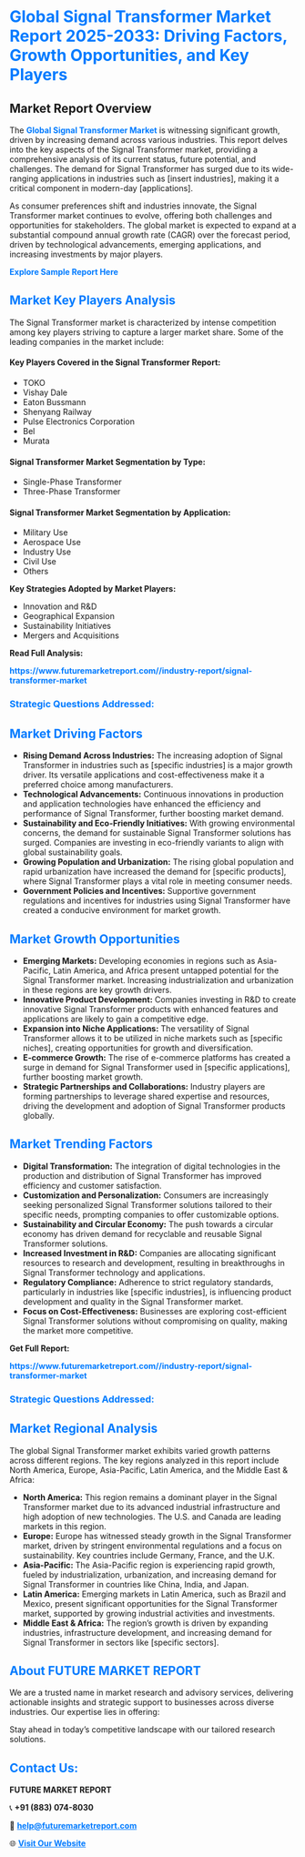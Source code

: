 <h1 style="color: #007BFF;">Global Signal Transformer Market Report 2025-2033: Driving Factors, Growth Opportunities, and Key Players</h1>

<section id="overview">
<h2>Market Report Overview</h2>
<p>The <a href="https://www.futuremarketreport.com//industry-report/signal-transformer-market" style="color: #007BFF; text-decoration: none;"><strong>Global Signal Transformer Market</strong></a> is witnessing significant growth, driven by increasing demand across various industries. This report delves into the key aspects of the Signal Transformer market, providing a comprehensive analysis of its current status, future potential, and challenges. The demand for Signal Transformer has surged due to its wide-ranging applications in industries such as [insert industries], making it a critical component in modern-day [applications].</p>
<p>As consumer preferences shift and industries innovate, the Signal Transformer market continues to evolve, offering both challenges and opportunities for stakeholders. The global market is expected to expand at a substantial compound annual growth rate (CAGR) over the forecast period, driven by technological advancements, emerging applications, and increasing investments by major players.</p>
</section>

<section id="overview">
<p><a href="https://www.futuremarketreport.com//request-sample/reportId=81528" style="color: #007BFF; text-decoration: none;"><strong>Explore Sample Report Here</strong></a></p>
</section>

<section id="key-players">
<h2 style="color: #007BFF;">Market Key Players Analysis</h2>
<p>The Signal Transformer market is characterized by intense competition among key players striving to capture a larger market share. Some of the leading companies in the market include:</p>
<h4>Key Players Covered in the Signal Transformer Report:</h4>
<ul><li>TOKO</li><li>Vishay Dale</li><li>Eaton Bussmann</li><li>Shenyang Railway</li><li>Pulse Electronics Corporation</li><li>Bel</li><li>Murata</li></ul>
<h4>Signal Transformer Market Segmentation by Type:</h4>
<ul><li>Single-Phase Transformer</li><li>Three-Phase Transformer</li></ul>

<h4>Signal Transformer Market Segmentation by Application:</h4>
<ul><li>Military Use</li><li>Aerospace Use</li><li>Industry Use</li><li>Civil Use</li><li>Others</li></ul>
<p><strong>Key Strategies Adopted by Market Players:</strong></p>
<ul>
<li>Innovation and R&D</li>
<li>Geographical Expansion</li>
<li>Sustainability Initiatives</li>
<li>Mergers and Acquisitions</li>
</ul>
</section>

<section>
<p><strong>Read Full Analysis: </strong></p><a href="https://www.futuremarketreport.com//industry-report/signal-transformer-market" style="color: #007BFF; text-decoration: none;"><strong>https://www.futuremarketreport.com//industry-report/signal-transformer-market</strong></a>
<h3 style="color: #007BFF;">Strategic Questions Addressed:</h3>
</section>

<section id="driving-factors">
<h2 style="color: #007BFF;">Market Driving Factors</h2>
<ul>
<li><strong>Rising Demand Across Industries:</strong> The increasing adoption of Signal Transformer in industries such as [specific industries] is a major growth driver. Its versatile applications and cost-effectiveness make it a preferred choice among manufacturers.</li>
<li><strong>Technological Advancements:</strong> Continuous innovations in production and application technologies have enhanced the efficiency and performance of Signal Transformer, further boosting market demand.</li>
<li><strong>Sustainability and Eco-Friendly Initiatives:</strong> With growing environmental concerns, the demand for sustainable Signal Transformer solutions has surged. Companies are investing in eco-friendly variants to align with global sustainability goals.</li>
<li><strong>Growing Population and Urbanization:</strong> The rising global population and rapid urbanization have increased the demand for [specific products], where Signal Transformer plays a vital role in meeting consumer needs.</li>
<li><strong>Government Policies and Incentives:</strong> Supportive government regulations and incentives for industries using Signal Transformer have created a conducive environment for market growth.</li>
</ul>
</section>

<section id="growth-opportunities">
<h2 style="color: #007BFF;">Market Growth Opportunities</h2>
<ul>
<li><strong>Emerging Markets:</strong> Developing economies in regions such as Asia-Pacific, Latin America, and Africa present untapped potential for the Signal Transformer market. Increasing industrialization and urbanization in these regions are key growth drivers.</li>
<li><strong>Innovative Product Development:</strong> Companies investing in R&D to create innovative Signal Transformer products with enhanced features and applications are likely to gain a competitive edge.</li>
<li><strong>Expansion into Niche Applications:</strong> The versatility of Signal Transformer allows it to be utilized in niche markets such as [specific niches], creating opportunities for growth and diversification.</li>
<li><strong>E-commerce Growth:</strong> The rise of e-commerce platforms has created a surge in demand for Signal Transformer used in [specific applications], further boosting market growth.</li>
<li><strong>Strategic Partnerships and Collaborations:</strong> Industry players are forming partnerships to leverage shared expertise and resources, driving the development and adoption of Signal Transformer products globally.</li>
</ul>
</section>

<section id="trending-factors">
<h2 style="color: #007BFF;">Market Trending Factors</h2>
<ul>
<li><strong>Digital Transformation:</strong> The integration of digital technologies in the production and distribution of Signal Transformer has improved efficiency and customer satisfaction.</li>
<li><strong>Customization and Personalization:</strong> Consumers are increasingly seeking personalized Signal Transformer solutions tailored to their specific needs, prompting companies to offer customizable options.</li>
<li><strong>Sustainability and Circular Economy:</strong> The push towards a circular economy has driven demand for recyclable and reusable Signal Transformer solutions.</li>
<li><strong>Increased Investment in R&D:</strong> Companies are allocating significant resources to research and development, resulting in breakthroughs in Signal Transformer technology and applications.</li>
<li><strong>Regulatory Compliance:</strong> Adherence to strict regulatory standards, particularly in industries like [specific industries], is influencing product development and quality in the Signal Transformer market.</li>
<li><strong>Focus on Cost-Effectiveness:</strong> Businesses are exploring cost-efficient Signal Transformer solutions without compromising on quality, making the market more competitive.</li>
</ul>
</section>

<section>
<p><strong>Get Full Report: </strong></p><a href="https://www.futuremarketreport.com//industry-report/signal-transformer-market" style="color: #007BFF; text-decoration: none;"><strong>https://www.futuremarketreport.com//industry-report/signal-transformer-market</strong></a>
<h3 style="color: #007BFF;">Strategic Questions Addressed:</h3>
</section>


<section id="regional-analysis">
<h2 style="color: #007BFF;">Market Regional Analysis</h2>
<p>The global Signal Transformer market exhibits varied growth patterns across different regions. The key regions analyzed in this report include North America, Europe, Asia-Pacific, Latin America, and the Middle East & Africa:</p>
<ul>
<li><strong>North America:</strong> This region remains a dominant player in the Signal Transformer market due to its advanced industrial infrastructure and high adoption of new technologies. The U.S. and Canada are leading markets in this region.</li>
<li><strong>Europe:</strong> Europe has witnessed steady growth in the Signal Transformer market, driven by stringent environmental regulations and a focus on sustainability. Key countries include Germany, France, and the U.K.</li>
<li><strong>Asia-Pacific:</strong> The Asia-Pacific region is experiencing rapid growth, fueled by industrialization, urbanization, and increasing demand for Signal Transformer in countries like China, India, and Japan.</li>
<li><strong>Latin America:</strong> Emerging markets in Latin America, such as Brazil and Mexico, present significant opportunities for the Signal Transformer market, supported by growing industrial activities and investments.</li>
<li><strong>Middle East & Africa:</strong> The region’s growth is driven by expanding industries, infrastructure development, and increasing demand for Signal Transformer in sectors like [specific sectors].</li>
</ul>
</section>

<footer>
<h2 style="color: #007BFF;">About FUTURE MARKET REPORT</h2>
<p>We are a trusted name in market research and advisory services, delivering actionable insights and strategic support to businesses across diverse industries. Our expertise lies in offering:</p>

<p>Stay ahead in today’s competitive landscape with our tailored research solutions.</p>

<h2 style="color: #007BFF;">Contact Us:</h2>
<p><strong>FUTURE MARKET REPORT</strong></p>
<p>📞 <strong>+91 (883) 074-8030</strong></p>
<p>📧 <strong><a href="mailto:help@futuremarketreport.com" style="color: #007BFF;">help@futuremarketreport.com</a></strong></p>
<p>🌐 <strong><a href="https://www.futuremarketreport.com/" style="color: #007BFF;">Visit Our Website</a></strong></p>
</footer>